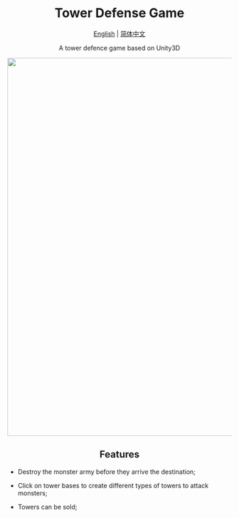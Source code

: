 # <div align="center">Tower Defense Game</div>

<div align="center">

  [English](README.md) | [简体中文](README.zh-CN.md)

A tower defence game based on Unity3D
    <p>
      <img width="850" src="https://user-images.githubusercontent.com/71301342/210209694-1ad91647-6377-4b7c-820e-5aaef8930e1d.png">
  </p>
</div>

## <div align="center">Features<div/>
* Destroy the monster army before they arrive the destination;
  
* Click on tower bases to create different types of towers to attack monsters;
  
* Towers can be sold;

